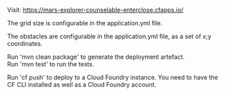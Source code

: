 Visit: https://mars-explorer-counselable-enterclose.cfapps.io/

The grid size is configurable in the application.yml file.

The obstacles are configurable in the application.yml file, as a set of x;y coordinates.

Run 'mvn clean package' to generate the deployment artefact.  
Run 'mvn test' to run the tests.  

Run 'cf push' to deploy to a Cloud Foundry instance. You need to have the CF CLI installed as well as a Cloud Foundry account.
